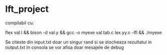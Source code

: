 # lft_project

compilabil cu:

flex val.l && bison -d val.y && gcc -o myexe val.tab.c lex.yy.c -lfl && ./myexe


Se citeste din input.txt doar un singur rand si se stocheaza rezultatul in output.txt
In consola se vor afisa doar mesajele de debug

